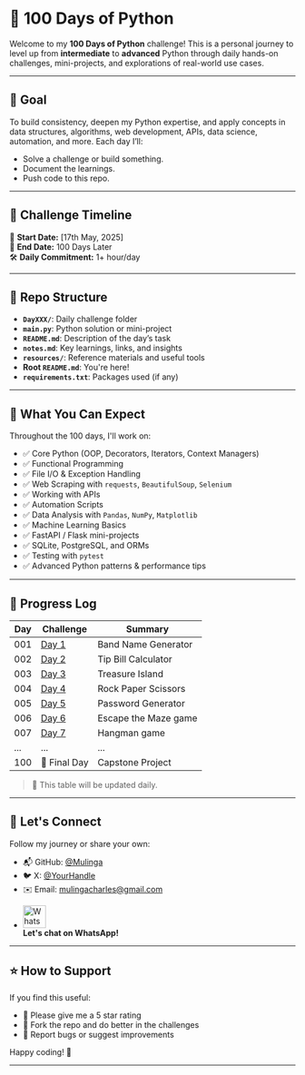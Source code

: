 # 🐍 100 Days of Python

Welcome to my **100 Days of Python** challenge! This is a personal journey to level up from **intermediate** to **advanced** Python through daily hands-on challenges, mini-projects, and explorations of real-world use cases.

---

## 🚀 Goal

To build consistency, deepen my Python expertise, and apply concepts in data structures, algorithms, web development, APIs, data science, automation, and more. Each day I’ll:
- Solve a challenge or build something.
- Document the learnings.
- Push code to this repo.

---

## 📅 Challenge Timeline

📌 **Start Date:** [17th May, 2025]  
🧭 **End Date:** 100 Days Later  
🛠️ **Daily Commitment:** 1+ hour/day  

---

## 📁 Repo Structure


- **`DayXXX/`**: Daily challenge folder
- **`main.py`**: Python solution or mini-project
- **`README.md`**: Description of the day’s task
- **`notes.md`**: Key learnings, links, and insights
- **`resources/`**: Reference materials and useful tools
- **Root `README.md`**: You're here!
- **`requirements.txt`**: Packages used (if any)

---

## 🧠 What You Can Expect

Throughout the 100 days, I'll work on:

- ✅ Core Python (OOP, Decorators, Iterators, Context Managers)
- ✅ Functional Programming
- ✅ File I/O & Exception Handling
- ✅ Web Scraping with `requests`, `BeautifulSoup`, `Selenium`
- ✅ Working with APIs
- ✅ Automation Scripts
- ✅ Data Analysis with `Pandas`, `NumPy`, `Matplotlib`
- ✅ Machine Learning Basics
- ✅ FastAPI / Flask mini-projects
- ✅ SQLite, PostgreSQL, and ORMs
- ✅ Testing with `pytest`
- ✅ Advanced Python patterns & performance tips

---

## 📝 Progress Log

| Day | Challenge                                      | Summary                |
|-----|------------------------------------------------|------------------------|
| 001 | [Day 1](./100_days_of_Python/Day001/README.md) | Band Name Generator    |
| 002 | [Day 2](./100_days_of_Python/Day002/README.md) | Tip Bill Calculator    |
| 003 | [Day 3](./100_days_of_Python/Day003/README.md) | Treasure Island        |
| 004 | [Day 4](./100_days_of_Python/Day004/README.md) | Rock Paper Scissors    |
| 005 | [Day 5](./100_days_of_Python/Day005/README.md) | Password Generator     |
| 006 | [Day 6](./100_days_of_Python/Day006/README.md) | Escape the Maze game   |
| 007 | [Day 7](./100_days_of_Python/Day006/README.md) | Hangman game           |
| ... | ...                                            | ...     |
| 100 | 🏁 Final Day                                   | Capstone Project       |

> 📌 This table will be updated daily.

---

## 🙌 Let's Connect

Follow my journey or share your own:

- 📬 GitHub: [@Mulinga](https://github.com/Mulinga)
- 🐦 X: [@YourHandle](https://x.com/ThatITGuy254) 
- ✉️ Email: mulingacharles@gmail.com
- <p align="left">
  <a href="https://wa.me/254703560774" target="_blank">
    <img src="https://upload.wikimedia.org/wikipedia/commons/6/6b/WhatsApp.svg" alt="WhatsApp" width="40" />
  </a>
  <br/>
  <strong>Let's chat on WhatsApp!</strong>
</p>


---

## ⭐ How to Support

If you find this useful:
- 🌟 Please give me a 5 star rating
- 🍴 Fork the repo and do better in the challenges
- 🐛 Report bugs or suggest improvements

Happy coding! 🚀

---

